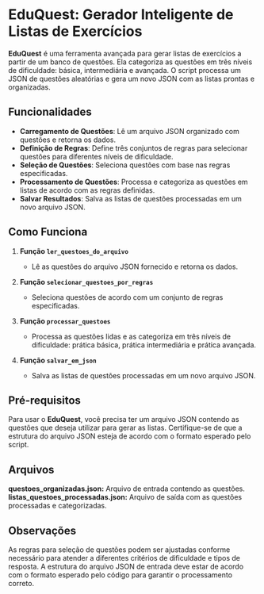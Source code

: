 # EduQuest: Gerador Inteligente de Listas de Exercícios

**EduQuest** é uma ferramenta avançada para gerar listas de exercícios a partir de um banco de questões. Ela categoriza as questões em três níveis de dificuldade: básica, intermediária e avançada. O script processa um JSON de questões aleatórias e gera um novo JSON com as listas prontas e organizadas.

## Funcionalidades

- **Carregamento de Questões**: Lê um arquivo JSON organizado com questões e retorna os dados.
- **Definição de Regras**: Define três conjuntos de regras para selecionar questões para diferentes níveis de dificuldade.
- **Seleção de Questões**: Seleciona questões com base nas regras especificadas.
- **Processamento de Questões**: Processa e categoriza as questões em listas de acordo com as regras definidas.
- **Salvar Resultados**: Salva as listas de questões processadas em um novo arquivo JSON.

## Como Funciona

1. **Função `ler_questoes_do_arquivo`**
   - Lê as questões do arquivo JSON fornecido e retorna os dados.

2. **Função `selecionar_questoes_por_regras`**
   - Seleciona questões de acordo com um conjunto de regras especificadas.

3. **Função `processar_questoes`**
   - Processa as questões lidas e as categoriza em três níveis de dificuldade: prática básica, prática intermediária e prática avançada.

4. **Função `salvar_em_json`**
   - Salva as listas de questões processadas em um novo arquivo JSON.

## Pré-requisitos

Para usar o **EduQuest**, você precisa ter um arquivo JSON contendo as questões que deseja utilizar para gerar as listas. Certifique-se de que a estrutura do arquivo JSON esteja de acordo com o formato esperado pelo script.

## Arquivos

**questoes_organizadas.json:** Arquivo de entrada contendo as questões.
**listas_questoes_processadas.json:** Arquivo de saída com as questões processadas e categorizadas.

## Observações

As regras para seleção de questões podem ser ajustadas conforme necessário para atender a diferentes critérios de dificuldade e tipos de resposta.
A estrutura do arquivo JSON de entrada deve estar de acordo com o formato esperado pelo código para garantir o processamento correto.
